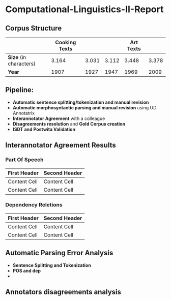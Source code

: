 # Computational-Linguistics-II-Report

## Corpus Structure

|  | Cooking Texts |  |  | Art Texts |  |
| ------------- | ------------- | ------------- | ------------- | ------------- | ------------- |
| **Size** (in characters) | 3.164  | 3.031  | 3.112  | 3.448 | 3.378  |
| **Year**  | 1907  | 1927  | 1947  | 1969  | 2009  |


## Pipeline:
- **Automatic sentence splitting/tokenization and manual revision**
- **Automatic morphosyntactic parsing and manual revision** using UD Annotatrix
- **Interannotator Agreement** with a colleague
- **Disagreements resolution** and **Gold Corpus creation**
- **ISDT and Postwita Validation**

## Interannotator Agreement Results

### Part Of Speech
| First Header  | Second Header |
| ------------- | ------------- |
| Content Cell  | Content Cell  |
| Content Cell  | Content Cell  |

### Dependency Reletions
| First Header  | Second Header |
| ------------- | ------------- |
| Content Cell  | Content Cell  |
| Content Cell  | Content Cell  |

## Automatic Parsing Error Analysis

- **Sentence Splitting and Tokenization**
- **POS and dep**
- 
## Annotators disagreements analysis
